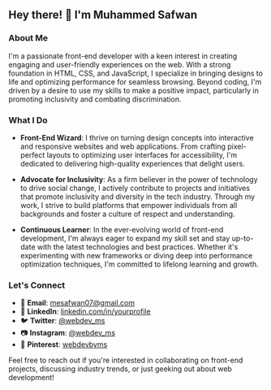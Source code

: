 ## Hey there! 👋 I'm Muhammed Safwan

### About Me

I'm a passionate front-end developer with a keen interest in creating engaging and user-friendly experiences on the web. With a strong foundation in HTML, CSS, and JavaScript, I specialize in bringing designs to life and optimizing performance for seamless browsing. Beyond coding, I'm driven by a desire to use my skills to make a positive impact, particularly in promoting inclusivity and combating discrimination.

### What I Do

- **Front-End Wizard**: I thrive on turning design concepts into interactive and responsive websites and web applications. From crafting pixel-perfect layouts to optimizing user interfaces for accessibility, I'm dedicated to delivering high-quality experiences that delight users.

- **Advocate for Inclusivity**: As a firm believer in the power of technology to drive social change, I actively contribute to projects and initiatives that promote inclusivity and diversity in the tech industry. Through my work, I strive to build platforms that empower individuals from all backgrounds and foster a culture of respect and understanding.

- **Continuous Learner**: In the ever-evolving world of front-end development, I'm always eager to expand my skill set and stay up-to-date with the latest technologies and best practices. Whether it's experimenting with new frameworks or diving deep into performance optimization techniques, I'm committed to lifelong learning and growth.

### Let's Connect

- 📧 **Email**: [mesafwan07@gmail.com](mailto:mesafwan07@gmail.com)
- 💼 **LinkedIn**: [linkedin.com/in/yourprofile](https://linkedin.com/in/yourprofile)
- 🐦 **Twitter**: [@webdev_ms](https://x.com/webdev_ms?t=kXI1tAafWn31Eor-mGRQRg&s=09)
- 📷 **Instagram**: [@webdev_ms](https://www.instagram.com/webdev_ms?igsh=YTQwZjQ0NmI0OA==)
- 📌 **Pinterest**: [webdevbyms](https://www.pinterest.com/webdevbyms/)

Feel free to reach out if you're interested in collaborating on front-end projects, discussing industry trends, or just geeking out about web development!
